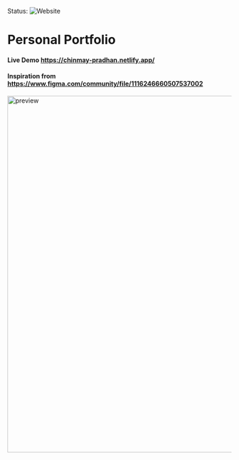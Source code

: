 Status: ![Website](https://img.shields.io/website?down_color=red&down_message=online&up_color=green&up_message=online&url=https%3A%2F%2Fchinmay-pradhan.netlify.app%2F)

# Personal Portfolio
#### Live Demo https://chinmay-pradhan.netlify.app/
#### Inspiration from https://www.figma.com/community/file/1116246660507537002

<img src="/preview.gif" alt="preview" width="800px" />


